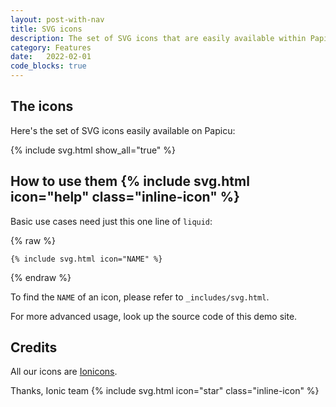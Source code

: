 ```yaml
---
layout: post-with-nav
title: SVG icons
description: The set of SVG icons that are easily available within Papicu
category: Features
date:	2022-02-01
code_blocks: true
---
```


## The icons

Here's the set of SVG icons easily available on Papicu:

<p class="padded">
  {% include svg.html show_all="true" %}
</p>

<h2>How to use them&nbsp;{% include svg.html icon="help" class="inline-icon" %}</h2>

Basic use cases need just this one line of `liquid`:

{% raw  %}
```liquid
{% include svg.html icon="NAME" %}
```
{% endraw  %}

To find the `NAME` of an icon, please refer to `_includes/svg.html`. 

For more advanced usage, look up the source code of this demo site.

## Credits

All our icons are [Ionicons](https://ionic.io/ionicons).

<p>Thanks, Ionic team {% include svg.html icon="star" class="inline-icon" %}</p>
